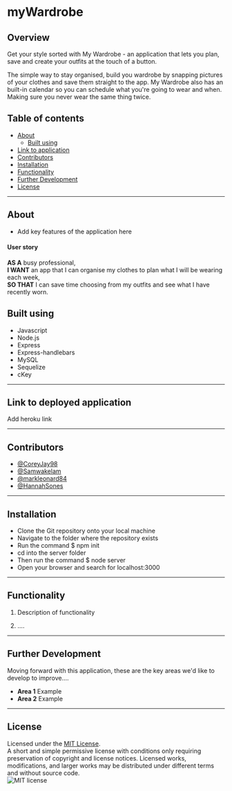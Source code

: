 # myWardrobe

## Overview

Get your style sorted with My Wardrobe - an application that lets you plan, save and create your outfits at the touch of a button.

The simple way to stay organised, build you wardrobe by snapping pictures of your clothes and save them straight to the app. My Wardrobe also has an built-in calendar so you can schedule what you're going to wear and when. Making sure you never wear the same thing twice.

## Table of contents

- [About](#about)
  - [Built using](#built-using)
- [Link to application](#link-to-deployed-application)
- [Contributors](#contributors)
- [Installation](#installation)
- [Functionality](#functionality)
- [Further Development](#further-development)
- [License](License)

---

## About

- Add key features of the application here

#### User story

**AS A** busy professional,  
**I WANT** an app that I can organise my clothes to plan what I will be wearing each week,  
**SO THAT** I can save time choosing from my outfits and see what I have recently worn.

## Built using

- Javascript
- Node.js
- Express
- Express-handlebars
- MySQL
- Sequelize
- cKey

---

## Link to deployed application

Add heroku link

---

## Contributors

- [@CoreyJay98](https://github.com/coreyjay98)
- [@Samwakelam](https://github.com/Samwakelam)
- [@markleonard84](https://github.com/markleonard84)
- [@HannahSones](https://github.com/HannahSones)

---

## Installation

- Clone the Git repository onto your local machine
- Navigate to the folder where the repository exists
- Run the command $ npm init
- cd into the server folder
- Then run the command $ node server
- Open your browser and search for localhost:3000

---

## Functionality

1. Description of functionality

2. ....

---

## Further Development

Moving forward with this application, these are the key areas we'd like to develop to improve....

- **Area 1**
  Example
- **Area 2**
  Example

---

## License

Licensed under the [MIT License](https://choosealicense.com/licenses/mit/).  
A short and simple permissive license with conditions only requiring preservation of copyright and license notices. Licensed works, modifications, and larger works may be distributed under different terms and without source code.  
![MIT license](https://img.shields.io/badge/license-MIT-brightgreen)
